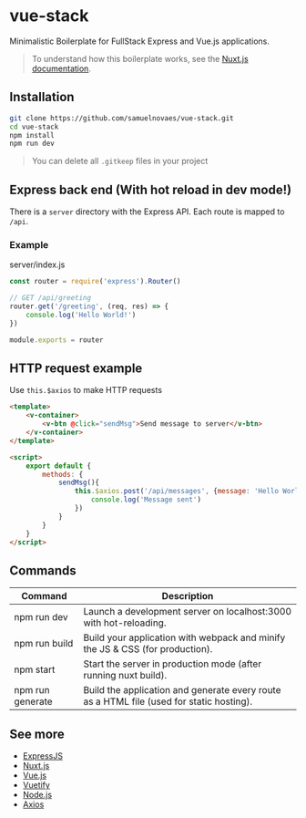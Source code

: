 # vue-stack
Minimalistic Boilerplate for FullStack Express and Vue.js applications.

> To understand how this boilerplate works, see the [Nuxt.js documentation](https://nuxtjs.org).

## Installation

```sh
git clone https://github.com/samuelnovaes/vue-stack.git
cd vue-stack
npm install
npm run dev
```

> You can delete all `.gitkeep` files in your project

## Express back end (With hot reload in dev mode!)

There is a `server` directory with the Express API. Each route is mapped to `/api`.

### Example

server/index.js

```javascript
const router = require('express').Router()

// GET /api/greeting
router.get('/greeting', (req, res) => {
	console.log('Hello World!')
})

module.exports = router
```

## HTTP request example

Use `this.$axios` to make HTTP requests

```html
<template>
	<v-container>
		<v-btn @click="sendMsg">Send message to server</v-btn>
	</v-container>
</template>

<script>
	export default {
		methods: {
			sendMsg(){
				this.$axios.post('/api/messages', {message: 'Hello World!'}).then((response)=>{
					console.log('Message sent')
				})
			}
		}
	}
</script>
```

## Commands

Command | Description
--- | ---
npm run dev | Launch a development server on localhost:3000 with hot-reloading.
npm run build | Build your application with webpack and minify the JS & CSS (for production).
npm start | Start the server in production mode (after running nuxt build).
npm run generate | Build the application and generate every route as a HTML file (used for static hosting).

## See more

- [ExpressJS](http://expressjs.com)
- [Nuxt.js](https://nuxtjs.org)
- [Vue.js](http://vuejs.org)
- [Vuetify](https://vuetifyjs.com)
- [Node.js](https://nodejs.org)
- [Axios](https://github.com/mzabriskie/axios)